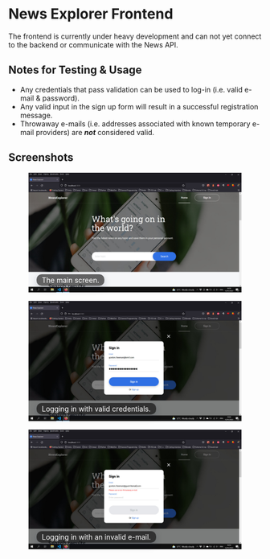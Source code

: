 # News Explorer Frontend

The frontend is currently under heavy development and can not yet connect to the backend or communicate with the News API.

## Notes for Testing & Usage

- Any credentials that pass validation can be used to log-in (i.e. valid e-mail & password).
- Any valid input in the sign up form will result in a successful registration message.
- Throwaway e-mails (i.e. addresses associated with known temporary e-mail providers) are _**not**_ considered valid.

## Screenshots
<figure style="position: relative; z-index: 1;">
<img src="./screenshots/dev-s2-main.jpg" alt="main screen">
<figcaption style="position: absolute; z-index: 2; bottom: 16px; left: 16px; padding: .2em .75em; border-radius: 10px; font-size: 14px; color: white; background-color: rgba(0, 0, 0, 0.6); box-shadow: 0px 5px 15px rgba(14, 26, 57, 0.2);">The main screen.</figcaption>
</figure>
<figure style="position: relative; z-index: 1;">
<img src="./screenshots/dev-s2-login-valid.jpg" alt="login with valid credentials">
<figcaption style="position: absolute; z-index: 2; bottom: 16px; left: 16px; padding: .2em .75em; border-radius: 10px; font-size: 14px; color: white; background-color: rgba(0, 0, 0, 0.6); box-shadow: 0px 5px 15px rgba(14, 26, 57, 0.2);">Logging in with valid credentials.</figcaption>
</figure>
<figure style="position: relative; z-index: 1;">
<img src="./screenshots/dev-s2-login-bad-email.jpg" alt="login with an invalid e-mail">
<figcaption style="position: absolute; z-index: 2; bottom: 16px; left: 16px; padding: .2em .75em; border-radius: 10px; font-size: 14px; color: white; background-color: rgba(0, 0, 0, 0.6); box-shadow: 0px 5px 15px rgba(14, 26, 57, 0.2);">Logging in with an invalid e-mail.</figcaption>
</figure>
